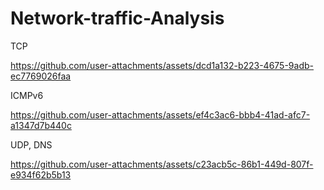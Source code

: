 # Network-traffic-Analysis

TCP



https://github.com/user-attachments/assets/dcd1a132-b223-4675-9adb-ec7769026faa

ICMPv6




https://github.com/user-attachments/assets/ef4c3ac6-bbb4-41ad-afc7-a1347d7b440c


UDP, DNS


https://github.com/user-attachments/assets/c23acb5c-86b1-449d-807f-e934f62b5b13

